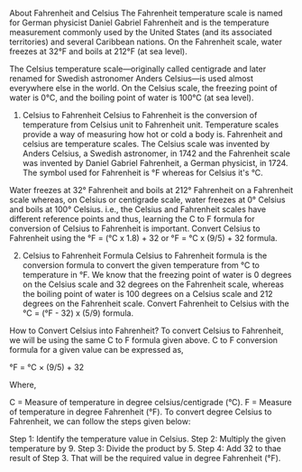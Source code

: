 About Fahrenheit and Celsius
The Fahrenheit temperature scale is named for German physicist Daniel Gabriel Fahrenheit and is the temperature measurement commonly used by the United States (and its associated territories) and several Caribbean nations. On the Fahrenheit scale, water freezes at 32°F and boils at 212°F (at sea level).

The Celsius temperature scale—originally called centigrade and later renamed for Swedish astronomer Anders Celsius—is used almost everywhere else in the world. On the Celsius scale, the freezing point of water is 0°C, and the boiling point of water is 100°C (at sea level).

1. Celsius to Fahrenheit
Celsius to Fahrenheit is the conversion of temperature from Celsius unit to Fahrenheit unit. Temperature scales provide a way of measuring how hot or cold a body is. Fahrenheit and celsius are temperature scales. The Celsius scale was invented by Anders Celsius, a Swedish astronomer, in 1742 and the Fahrenheit scale was invented by Daniel Gabriel Fahrenheit, a German physicist, in 1724. The symbol used for Fahrenheit is °F whereas for Celsius it's °C.

Water freezes at 32° Fahrenheit and boils at 212° Fahrenheit on a Fahrenheit scale whereas, on Celsius or centigrade scale, water freezes at 0° Celsius and boils at 100° Celsius. i.e., the Celsius and Fahrenheit scales have different reference points and thus, learning the C to F formula for conversion of Celsius to Fahrenheit is important.
Convert Celsius to Fahrenheit using the 
°F = (°C x 1.8) + 32 or
°F = °C x (9/5) + 32 formula.

2. Celsius to Fahrenheit Formula
Celsius to Fahrenheit formula is the conversion formula to convert the given temperature from °C to temperature in °F. We know that the freezing point of water is 0 degrees on the Celsius scale and 32 degrees on the Fahrenheit scale, whereas the boiling point of water is 100 degrees on a Celsius scale and 212 degrees on the Fahrenheit scale.
Convert Fahrenheit to Celsius with the 
°C = (°F - 32) x (5/9) formula.

How to Convert Celsius into Fahrenheit?
To convert Celsius to Fahrenheit, we will be using the same C to F formula given above. C to F conversion formula for a given value can be expressed as,

°F = °C × (9/5) + 32

Where,

C = Measure of temperature in degree celsius/centigrade (°C).
F = Measure of temperature in degree Fahrenheit (°F).
To convert degree Celsius to Fahrenheit, we can follow the steps given below:

Step 1: Identify the temperature value in Celsius.
Step 2: Multiply the given temperature by 9.
Step 3: Divide the product by 5.
Step 4: Add 32 to thae result of Step 3. That will be the required value in degree Fahrenheit (°F).
